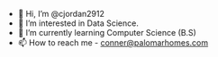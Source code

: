 - 👋 Hi, I’m @cjordan2912
- 👀 I’m interested in Data Science.
- 🌱 I’m currently learning Computer Science (B.S)
- 📫 How to reach me - conner@palomarhomes.com

<!---
cjordan2912/cjordan2912 is a ✨ special ✨ repository because its `README.md` (this file) appears on your GitHub profile.
You can click the Preview link to take a look at your changes.
--->
